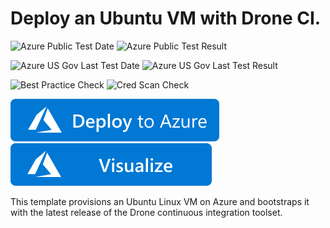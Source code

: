 # Deploy an Ubuntu VM with Drone CI.

![Azure Public Test Date](https://azurequickstartsservice.blob.core.windows.net/badges/drone-ubuntu-vm/PublicLastTestDate.svg)
![Azure Public Test Result](https://azurequickstartsservice.blob.core.windows.net/badges/drone-ubuntu-vm/PublicDeployment.svg)

![Azure US Gov Last Test Date](https://azurequickstartsservice.blob.core.windows.net/badges/drone-ubuntu-vm/FairfaxLastTestDate.svg)
![Azure US Gov Last Test Result](https://azurequickstartsservice.blob.core.windows.net/badges/drone-ubuntu-vm/FairfaxDeployment.svg)

![Best Practice Check](https://azurequickstartsservice.blob.core.windows.net/badges/drone-ubuntu-vm/BestPracticeResult.svg)
![Cred Scan Check](https://azurequickstartsservice.blob.core.windows.net/badges/drone-ubuntu-vm/CredScanResult.svg)

[![Deploy To Azure](https://raw.githubusercontent.com/Azure/azure-quickstart-templates/master/1-CONTRIBUTION-GUIDE/images/deploytoazure.svg?sanitize=true)](https://portal.azure.com/#create/Microsoft.Template/uri/https%3A%2F%2Fraw.githubusercontent.com%2FAzure%2Fazure-quickstart-templates%2Fmaster%2Fdrone-ubuntu-vm%2Fazuredeploy.json)
[![Visualize](https://raw.githubusercontent.com/Azure/azure-quickstart-templates/master/1-CONTRIBUTION-GUIDE/images/visualizebutton.svg?sanitize=true)](http://armviz.io/#/?load=https%3A%2F%2Fraw.githubusercontent.com%2FAzure%2Fazure-quickstart-templates%2Fmaster%2Fdrone-ubuntu-vm%2Fazuredeploy.json)

This template provisions an Ubuntu Linux VM on Azure and bootstraps it with the
latest release of the Drone continuous integration toolset.
